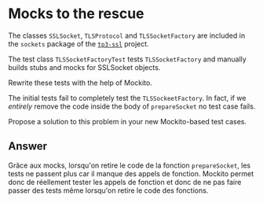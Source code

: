 # Mocks to the rescue

The classes `SSLSocket`, `TLSProtocol` and `TLSSocketFactory` are included in the `sockets` package of the [`tp3-ssl`](../code/tp3-ssl) project.

The test class `TLSSocketFactoryTest` tests `TLSSocketFactory` and manually builds stubs and mocks for SSLSocket objects.

Rewrite these tests with the help of Mockito.

The initial tests fail to completely test the `TLSSockeetFactory`. In fact, if we *entirely* remove the code inside the body of `prepareSocket` no test case fails.

Propose a solution to this problem in your new Mockito-based test cases.

## Answer

Grâce aux mocks, lorsqu'on retire le code de la fonction `prepareSocket`, les tests ne passent plus car il manque des appels de fonction. Mockito permet donc de réellement tester les appels de fonction et donc de ne pas faire passer des tests même lorsqu'on retire le code des fonctions.
